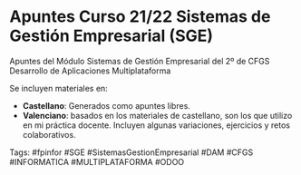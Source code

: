 # Apuntes Curso 21/22 Sistemas de Gestión Empresarial (SGE)
Apuntes del Módulo Sistemas de Gestión Empresarial del 2º de CFGS Desarrollo de Aplicaciones Multiplataforma


Se incluyen materiales en:
- **Castellano**: Generados como apuntes libres.
- **Valenciano**: basados en los materiales de castellano, son los que utilizo en mi práctica docente. Incluyen algunas variaciones, ejercicios y retos colaborativos.

Tags: #fpinfor #SGE #SistemasGestionEmpresarial #DAM #CFGS #INFORMATICA #MULTIPLATAFORMA #ODOO